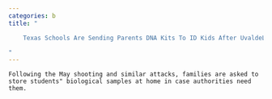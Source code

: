 ```yaml
---
categories: b
title: "

    Texas Schools Are Sending Parents DNA Kits To ID Kids After UvaldeLike Emergencies

"
---
```



    Following the May shooting and similar attacks, families are asked to store students" biological samples at home in case authorities need them.

